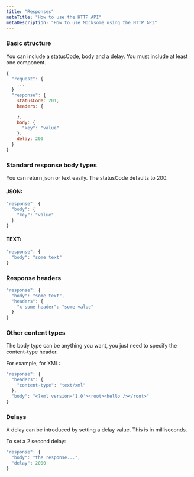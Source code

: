 ```yaml
---
title: "Responses"
metaTitle: "How to use the HTTP API"
metaDescription: "How to use Mocksome using the HTTP API"
---
```


### Basic structure

You can include a statusCode, body and a delay. You must include at least one component.

```javascript
{
  "request": {
    ...
  }
  "response": {
    statusCode: 201,
    headers: {

    },
    body: {
      "key": "value"
    },
    delay: 200
  }
}
```

### Standard response body types

You can return json or text easily. The statusCode defaults to 200.

#### JSON:

```javascript
"response": {
  "body": {
    "key": "value"
  }
}
```

#### TEXT:

```javascript
"response": {
  "body": "some text"
}
```

### Response headers

```javascript
"response": {
  "body": "some text",
  "headers": {
    "x-some-header": "some value"
  }
}
```

### Other content types

The body type can be anything you want, you just need to specify the content-type header.

For example, for XML:

```javascript
"response": {
  "headers": {
    "content-type": "text/xml"
  },
  "body": "<?xml version='1.0'><root><hello /></root>"
}
```

### Delays

A delay can be introduced by setting a delay value. This is in milliseconds.

To set a 2 second delay:

```javascript
"response": {
  "body": "the response...",
  "delay": 2000
}
```
